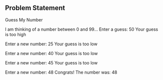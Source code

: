 ## Problem Statement

Guess My Number

I am thinking of a number between 0 and 99...
Enter a guess: 50
Your guess is too high

Enter a new number: 25
Your guess is too low

Enter a new number: 40
Your guess is too low

Enter a new number: 45
Your guess is too low

Enter a new number: 48
Congrats! The number was: 48
